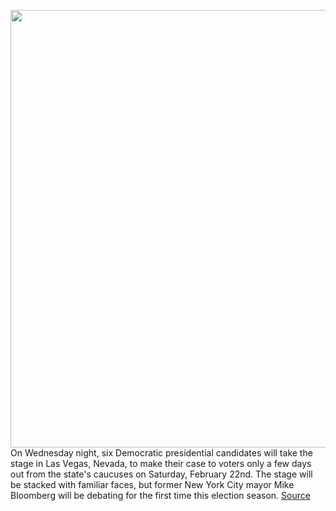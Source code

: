 <img src='https://cdn.vox-cdn.com/thumbor/obxGe49M6pRd57KViIKiKZfIolg=/0x0:4410x3026/1200x800/filters:focal(1853x1161:2557x1865)/cdn.vox-cdn.com/uploads/chorus_image/image/66337482/1201742387.jpg.0.jpg' width='700px' /><br/>
On Wednesday night, six Democratic presidential candidates will take the stage in Las Vegas, Nevada, to make their case to voters only a few days out from the state's caucuses on Saturday, February 22nd. The stage will be stacked with familiar faces, but former New York City mayor Mike Bloomberg will be debating for the first time this election season.
<a href='https://www.theverge.com/2020/2/19/21143861/democratic-debate-watch-live-stream-how-to-start-time-candidates-bernie-sanders-bloomberg'> Source <a/>